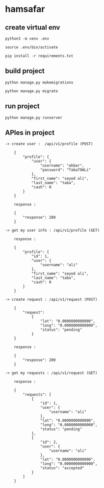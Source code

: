# hamsafar

## create virtual env

    python3 -m venv .env

    source .env/bin/activate

    pip install -r requirements.txt

## build project

    python manage.py makemigrations

    python manage.py migrate

## run project

    python manage.py runserver

## APIes in project

    -> create user :  /api/v1/profile (POST)

        {
            "profile": {
                "user": {
                    "username": "akbar",
                    "password": "Taba79ALi"
                },
                "first_name": "seyed ali",
                "last_name": "taba",
                "cash": 0
            }
        }

        response :

        {
            "response": 200
        }

    -> get my user info : /api/v1/profile (GET)

        response : 

        {
            "profile": {
                "id": 1,
                "user": {
                    "username": "ali"
                },
                "first_name": "seyed ali",
                "last_name": "taba",
                "cash": 0
            }
        }

    -> create request : /api/v1/request (POST)

        {
            "request": 
                {
                    "lat": "0.0000000000000",
                    "long": "0.0000000000000",
                    "status": "pending"
                }
        }

        response : 

        {
            "response": 200
        }

    -> get my requests : /api/v1/request (GET)

        response :
        
        {
            "requests": [
                {
                    "id": 1,
                    "user": {
                        "username": "ali"
                    },
                    "lat": "0.0000000000000",
                    "long": "0.0000000000000",
                    "status": "pending"
                },
                {
                    "id": 2,
                    "user": {
                        "username": "ali"
                    },
                    "lat": "0.0000000000000",
                    "long": "0.0000000000000",
                    "status": "accepted"
                }
            ]
        }